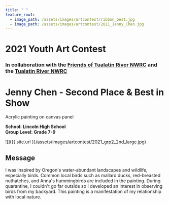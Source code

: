 ```yaml
---
title: " "
feature_row1:
  - image_path: /assets/images/artcontest/ribbon_best.jpg
  - image_path: /assets/images/artcontest/2021_Jenny_Chen.jpg
---
```


# 2021 Youth Art Contest

### In collaboration with the [Friends of Tualatin River NWRC](https://fotr.wildapricot.org/) and the [Tualatin River NWRC](https://www.fws.gov/refuge/Tualatin_River/)

# Jenny Chen - Second Place & Best in Show  
Acrylic painting on canvas panel  

**School: Lincoln High School**  
**Group Level: Grade 7-9**  

![]({{ site.url }}/assets/images/artcontest/2021_grp2_2nd_large.jpg)

## Message

I was inspired by Oregon's water-abundant landscapes and wildlife, especially birds. Common local birds such as mallard ducks, red-breasted nuthatches, and Anna's hummingbirds are included in the painting. During quarantine, I couldn't go far outside so I developed an interest in observing birds from my backyard. This painting is a manifestation of my relationship with local nature.
